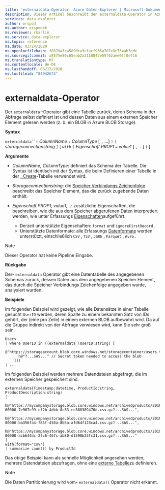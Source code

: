 ```yaml
---
title: 'externaldata-Operator: Azure Daten-Explorer | Microsoft-Dokumentation'
description: Dieser Artikel beschreibt den externaldata-Operator in Azure Daten-Explorer.
services: data-explorer
author: orspod
ms.author: orspodek
ms.reviewer: rkarlin
ms.service: data-explorer
ms.topic: reference
ms.date: 03/24/2020
ms.openlocfilehash: f8878a3c4589dca3cfacf935a787e8c754ab3ede
ms.sourcegitcommit: a8575e80c65eab2a2118842e59f62aee0ff0e416
ms.translationtype: MT
ms.contentlocale: de-DE
ms.lasthandoff: 06/17/2020
ms.locfileid: "84942674"
---
```

# <a name="externaldata-operator"></a>externaldata-Operator

Der `externaldata` -Operator gibt eine Tabelle zurück, deren Schema in der Abfrage selbst definiert ist und dessen Daten aus einem externen Speicher Element gelesen werden (z. b. ein BLOB in Azure BLOB Storage).

**Syntax**

`externaldata``(` *ColumnName* `:` *ColumnType* [ `,` ...] `)` `[` *storageconnectionstring* `]` [ `with` `(` *Eigenschaft PROP1* `=` *value1* [ `,` ...] `)` ]

**Argumente**

* *ColumnName*, *ColumnType*: definiert das Schema der Tabelle.
  Die Syntax ist identisch mit der Syntax, die beim Definieren einer Tabelle in der [. Create](../management/create-table-command.md)-Tabelle verwendet wird.

* *Storageconnectionstring*: die [Speicher Verbindungs Zeichenfolge](../api/connection-strings/storage.md) beschreibt das Speicher Element, das die zurück zugebende Daten enthält.

* *Eigenschaft PROP1*, *value1*,...: zusätzliche Eigenschaften, die beschreiben, wie die aus dem Speicher abgerufenen Daten interpretiert werden, wie unter Erfassungs [Eigenschaften](../../ingestion-properties.md)aufgeführt.
    * Derzeit unterstützte Eigenschaften: `format` und `ignoreFirstRecord` .
    * Unterstützte Datenformate: alle Erfassungs [Datenformate](../../ingestion-supported-formats.md) werden unterstützt, einschließlich `CSV` , `TSV` , `JSON` , `Parquet` , `Avro` .

> [!NOTE]
> Dieser Operator hat keine Pipeline Eingabe.

**Rückgabe**

Der- `externaldata` Operator gibt eine Datentabelle des angegebenen Schemas zurück, dessen Daten aus dem angegebenen Speicher Element, das durch die Speicher Verbindungs Zeichenfolge angegeben wurde, analysiert wurden.

**Beispiele**

Im folgenden Beispiel wird gezeigt, wie alle Datensätze in einer Tabelle gesucht `UserID` werden, deren Spalte zu einem bekannten Satz von IDs gehört, der (eine pro Zeile) in einem externen BLOB aufbewahrt wird.
Da auf die Gruppe indirekt von der Abfrage verwiesen wird, kann Sie sehr groß sein.

```kusto
Users
| where UserID in ((externaldata (UserID:string) [
    @"https://storageaccount.blob.core.windows.net/storagecontainer/users.txt"
      h@"?...SAS..." // Secret token needed to access the blob
    ]))
| ...
```

Im folgenden Beispiel werden mehrere Datendateien abgefragt, die im externen Speicher gespeichert sind.

```kusto
externaldata(Timestamp:datetime, ProductId:string, ProductDescription:string)
[
  h@"https://mycompanystorage.blob.core.windows.net/archivedproducts/2019/01/01/part-00000-7e967c99-cf2b-4dbb-8c53-ce388389470d.csv.gz?...SAS...",
  h@"https://mycompanystorage.blob.core.windows.net/archivedproducts/2019/01/02/part-00000-ba356fa4-f85f-430a-8b5a-afd64f128ca4.csv.gz?...SAS...",
  h@"https://mycompanystorage.blob.core.windows.net/archivedproducts/2019/01/03/part-00000-acb644dc-2fc6-467c-ab80-d1590b23fc31.csv.gz?...SAS..."
]
with(format="csv")
| summarize count() by ProductId
```

Das obige Beispiel kann als schnelle Möglichkeit angesehen werden, mehrere Datendateien abzufragen, ohne eine [externe Tabelle](schema-entities/externaltables.md)zu definieren. 

>[!NOTE]
>Die Daten Partitionierung wird vom- `externaldata()` Operator nicht erkannt.

